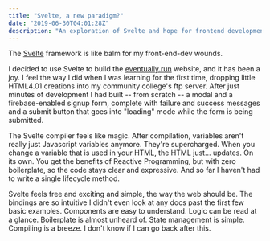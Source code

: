 ```yaml
---
title: "Svelte, a new paradigm?"
date: "2019-06-30T04:01:28Z"
description: "An exploration of Svelte and hope for frontend development"
---
```


The [Svelte](https://svelte.dev/) framework is like balm for my front-end-dev wounds.

I decided to use Svelte to build the [eventually.run](https://eventually.run) website, and it has been a joy. I feel the way I did when I was learning for the first time, dropping little HTML4.01 creations into my community college's ftp server. After just minutes of development I had built -- from scratch -- a modal and a firebase-enabled signup form, complete with failure and success messages and a submit button that goes into "loading" mode while the form is being submitted.

The Svelte compiler feels like magic. After compilation, variables aren't really just Javascript variables anymore. They're supercharged. When you change a variable that is used in your HTML, the HTML just... updates. On its own. You get the benefits of Reactive Programming, but with zero boilerplate, so the code stays clear and expressive. And so far I haven't had to write a single lifecycle method.

Svelte feels free and exciting and simple, the way the web should be. The bindings are so intuitive I didn't even look at any docs past the first few basic examples. Components are easy to understand. Logic can be read at a glance. Boilerplate is almost unheard of. State management is simple. Compiling is a breeze. I don't know if I can go back after this.
